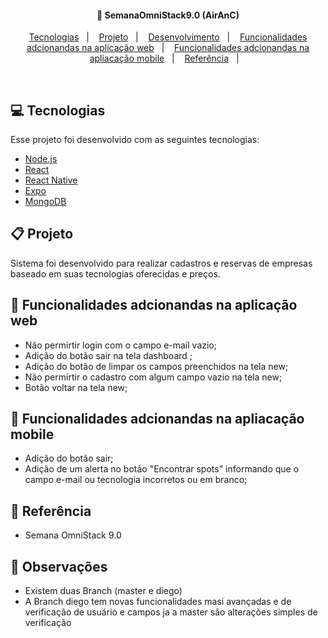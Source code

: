 <h4 align="center">
  🎯 SemanaOmniStack9.0 (AirAnC)
</h4>

<p align="center">
  <a href="#rocket-tecnologias">Tecnologias</a>&nbsp;&nbsp;&nbsp;|&nbsp;&nbsp;&nbsp;
  <a href="#-projeto">Projeto</a>&nbsp;&nbsp;&nbsp;|&nbsp;&nbsp;&nbsp;
  <a href="#-layout">Desenvolvimento</a>&nbsp;&nbsp;&nbsp;|&nbsp;&nbsp;&nbsp;
  <a href="#-layout">Funcionalidades adcionandas na aplicação web</a>&nbsp;&nbsp;&nbsp;|&nbsp;&nbsp;&nbsp;
  <a href="#-layout">Funcionalidades adcionandas na apliacação mobile</a>&nbsp;&nbsp;&nbsp;|&nbsp;&nbsp;&nbsp;
  <a href="#-layout">Referência</a>&nbsp;&nbsp;&nbsp;|&nbsp;&nbsp;&nbsp;
</p>

<br>

## 💻 Tecnologias

Esse projeto foi desenvolvido com as seguintes tecnologias:

- [Node.js](https://nodejs.org/en/)
- [React](https://reactjs.org/)
- [React Native](https://reactnative.dev/)
- [Expo](https://expo.io/)
- [MongoDB](hhttps://www.mongodb.com/)

## 📋 Projeto

Sistema foi desenvolvido para realizar cadastros e reservas de empresas baseado em suas tecnologias oferecidas e preços.

## 📡 Funcionalidades adcionandas na aplicação web                             

-  Não permirtir login com o campo e-mail vazio;
-  Adição do botão sair na tela dashboard ;
-  Adição do botão de limpar os campos preenchidos na tela new;
-  Não permirtir o cadastro com algum campo vazio na tela new;
-  Botão voltar na tela new;

## 📱 Funcionalidades adcionandas na apliacação mobile 

-  Adição do botão sair;
-  Adição de um alerta no botão "Encontrar spots" informando que o campo e-mail ou tecnologia incorretos ou em branco;

## 🎥 Referência 

- Semana OmniStack 9.0

## 🔔 Observações 

- Existem duas Branch (master e diego)
- A Branch diego tem novas funcionalidades masi avançadas e de verificação de usuário e campos ja a master são alterações simples de verificação
